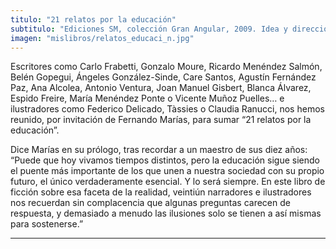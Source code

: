 ```yaml
---
titulo: "21 relatos por la educación"
subtitulo: "Ediciones SM, colección Gran Angular, 2009. Idea y dirección: Fernando Marías y Silvia Pérez Trejo. "
imagen: "mislibros/relatos_educaci_n.jpg"
---
```

Escritores como Carlo Frabetti, Gonzalo Moure, Ricardo Menéndez Salmón, Belén
Gopegui, Ángeles González-Sinde, Care Santos, Agustín Fernández Paz, Ana
Alcolea, Antonio Ventura, Joan Manuel Gisbert, Blanca Álvarez, Espido Freire,
María Menéndez Ponte o Vicente Muñoz Puelles… e ilustradores como Federico
Delicado, Tàssies o Claudia Ranucci, nos hemos reunido, por invitación de
Fernando Marías, para sumar “21 relatos por la educación”.

Dice Marías en su prólogo, tras recordar a un maestro de sus diez años:
“Puede que hoy vivamos tiempos distintos, pero la educación sigue siendo el
puente más importante de los que unen a nuestra sociedad con su propio
futuro, el único verdaderamente esencial. Y lo será siempre. En este libro de
ficción sobre esa faceta de la realidad, veintiún narradores e ilustradores
nos recuerdan sin complacencia que algunas preguntas carecen de respuesta, y
demasiado a menudo las ilusiones solo se tienen a así mismas para sostenerse.”

* * *
